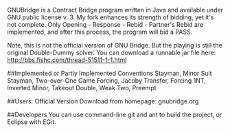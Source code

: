 GNUBridge is a Contract Bridge program written in Java and available under GNU public license v. 3. My fork enhances its strength of bidding, yet it's not complete. Only Opening - Response - Rebid - Partner's Rebid are implemented, and after this process, the program will bid a PASS. 

Note, this is not the official version of GNU Bridge. But the playing is still the original Double-Dummy solver. You can download a runnable jar file here:
http://bbs.fishc.com/thread-51511-1-1.html

##Implemented or Partly Implemented Conventions
Stayman, Minor Suit Stayman, Two-over-One Game Forcing, Jacoby Transfer, Forcing 1NT, Inverted Minor, Takeout Double, Weak Two, Preempt

##Users:
Official Version Download from homepage: gnubridge.org

##Developers
You can use command-line git and ant to build the project, or Eclipse with EGit. 
